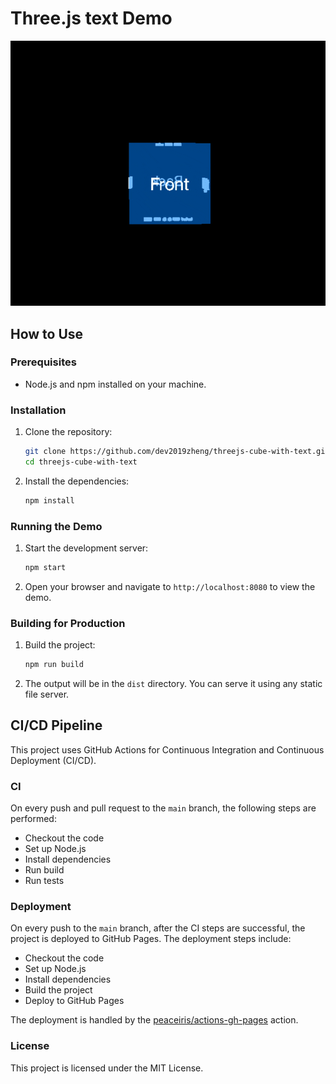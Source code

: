 # Three.js text Demo

![Preview](./cube%20with%20text.gif)

## How to Use

### Prerequisites

- Node.js and npm installed on your machine.

### Installation

1. Clone the repository:
   ```sh
   git clone https://github.com/dev2019zheng/threejs-cube-with-text.git
   cd threejs-cube-with-text
   ```
2. Install the dependencies:
   ```sh
   npm install
   ```

### Running the Demo

1. Start the development server:
   ```sh
   npm start
   ```
2. Open your browser and navigate to `http://localhost:8080` to view the demo.

### Building for Production

1. Build the project:
   ```sh
   npm run build
   ```
2. The output will be in the `dist` directory. You can serve it using any static file server.

## CI/CD Pipeline

This project uses GitHub Actions for Continuous Integration and Continuous Deployment (CI/CD).

### CI

On every push and pull request to the `main` branch, the following steps are performed:
- Checkout the code
- Set up Node.js
- Install dependencies
- Run build
- Run tests

### Deployment

On every push to the `main` branch, after the CI steps are successful, the project is deployed to GitHub Pages. The deployment steps include:
- Checkout the code
- Set up Node.js
- Install dependencies
- Build the project
- Deploy to GitHub Pages

The deployment is handled by the [peaceiris/actions-gh-pages](https://github.com/peaceiris/actions-gh-pages) action.

### License

This project is licensed under the MIT License.

